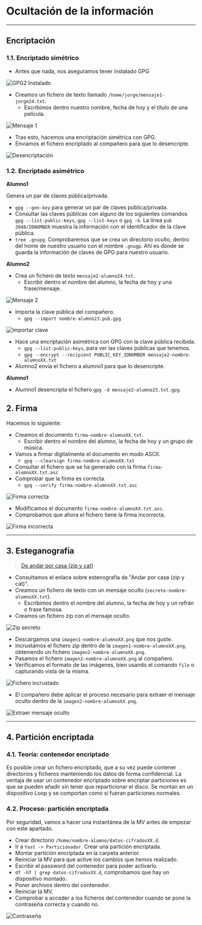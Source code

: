 
# Ocultación de la información

---

## Encriptación

### 1.1. Encriptado simétrico

* Antes que nada, nos aseguramos tener instalado GPG

![GPG2 Instalado](./images/gpg2-instalado.png)

* Creamos un fichero de texto llamado `/home/jorge/mensaje1-jorge24.txt`.
  * Escribimos dentro nuestro nombre, fecha de hoy y el título de una película.

![Mensaje 1](./images/mensaje1.png)

* Tras esto, hacemos una encriptación simétrica con GPG.
* Enviamos el fichero encriptado al compañero para que lo desencripte.

![Desencriptación](./images/desencriptado.png)

### 1.2. Encriptado asimétrico

**Alumno1**

Genera un par de claves pública/privada.
  * `gpg --gen-key` para generar un par de claves pública/privada.
  * Consultar las claves públicas con alguno de los siguientes comandos `gpg --list-public-keys`, `gpg --list-keys` o `gpg -k`. La línea `pub 2048/IDNUMBER` muestra la información con el identificador de la clave pública.
  * `tree .gnupg`. Comprobaremos que se crea un directorio oculto, dentro del home de nuestro usuario con el nombre `.gnugp`. Ahí es donde se guarda la información de claves de GPG para nuestro usuario.

**Alumno2**

* Crea un fichero de texto `mensaje2-alumno24.txt`.
    * Escribir dentro el nombre del alumno, la fecha de hoy y una frase/mensaje.

![Mensaje 2](./images/mensaje2.png)

* Importa la clave pública del compañero.
    * `gpg --import nombre-alumno23.pub.gpg`

![Importar clave](./images/importada.png)

* Hace una encriptación asimétrica con GPG con la clave pública recibida.
    * `gpg --list-public-keys`, para ver las claves públicas que tenemos.
    * `gpg --encrypt --recipient PUBLIC_KEY_IDNUMBER mensaje2-nombre-alumnoXX.txt`
* Alumno2 envía el fichero a alumno1 para que lo desencripte.

**Alumno1**

* Alumno1 desencripta el fichero `gpg -d mensaje2-alumno23.txt.gpg`.

## 2. Firma

Hacemos lo siguiente:

* Creamos el documento `firma-nombre-alumnoXX.txt`.
    * Escribir dentro el nombre del alumno, la fecha de hoy y un grupo de música.
* Vamos a firmar digitalmente el documento en modo ASCII.
    * `gpg --clearsign firma-nombre-alumnoXX.txt`
* Consultar el fichero que se ha generado con la firma `firma-alumnoXX.txt.asc`
* Comprobar que la firma es correcta.
    * `gpg --verify firma-nombre-alumnoXX.txt.asc`

![Firma correcta](./images/firma-verificada.png)

* Modificamos el documento `firma-nombre-alumnoXX.txt.asc`.
* Comprobamos que ahora el fichero tiene la firma incorrecta.

![Firma incorrecta](./images/firma-incorrecta.png)

---

## 3. Esteganografía

> [De andar por casa (zip y cat)](http://www.linuxhispano.net/2014/07/03/ocultar-datos-en-imagenes-esteganografia-de-andar-por-casa/)

* Consultamos el enlace sobre estenografía de "Andar por casa (zip y cat)".
* Creamos un fichero de texto con un mensaje oculto (`secreto-nombre-alumnoXX.txt`).
    * Escribimos dentro el nombre del alumno, la fecha de hoy y un refrán o frase famosa.
* Creamos un fichero zip con el mensaje oculto.

![Zip secreto](./images/zip-secreto.png)

* Descargamos una `imagen1-nombre-alumnoXX.png` que nos guste.
* Incrustamos el fichero zip dentro de la `imagen1-nombre-alumnoXX.png`, obteniendo un fichero `imagen2-nombre-alumnoXX.png`.
* Pasamos el fichero `imagen2-nombre-alumnoXX.png` al compañero.
* Verificamos el formato de las imágenes, bien usando el comando `file` o capturando vista de la misma.

![Fichero incrustado](./images/cat-file.png)

* El compañero debe aplicar el proceso necesario para extraer el mensaje oculto dentro de la `imagen2-nombre-alumnoXX.png`.

![Extraer mensaje oculto](./images/unzip.png)

---

## 4. Partición encriptada

### 4.1. Teoría: contenedor encriptado

Es posible crear un fichero encriptado, que a su vez puede contener directorios y ficheros manteniendo los datos de forma confidencial. La ventaja de usar un contenedor encriptado sobre encriptar particiones es que se pueden añadir sin tener que reparticionar el disco. Se montan en un dispositivo Loop y se comportan como si fueran particiones normales.

### 4.2. Proceso: partición encriptada

Por seguridad, vamos a hacer una instantánea de la MV antes de empezar con este apartado.
* Crear directorio `/home/nombre-alumno/datos-cifradosXX.d`.
* Ir a `Yast -> Particionador`. Crear una partición encriptada.
* Montar partición encriptada en la carpeta anterior.
* Reiniciar la MV para que active los cambios que hemos realizado.
* Escribir el password del contenedor para poder activarlo.
* `df -hT | grep datos-cifradosXX.d`, comprobamos que hay un dispositivo montado.
* Poner archivos dentro del contenedor.
* Reiniciar la MV.
* Comprobar a acceder a los ficheros del contenedor cuando se pone la contraseña correcta y cuando no.

![Contraseña](./images/passphrase.png)
